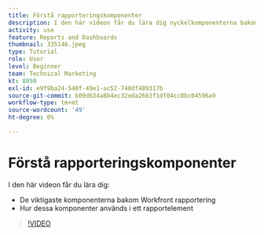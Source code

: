 ```yaml
---
title: Förstå rapporteringskomponenter
description: I den här videon får du lära dig nyckelkomponenterna bakom Workfront-rapportering och hur de används i ett rapportelement i [!DNL  Workfront].
activity: use
feature: Reports and Dashboards
thumbnail: 335146.jpeg
type: Tutorial
role: User
level: Beginner
team: Technical Marketing
kt: 8850
exl-id: e9f9ba24-540f-49e1-ac52-740df489317b
source-git-commit: b09d634a8b4ec32eda2663f1df04cc8bc04596a9
workflow-type: tm+mt
source-wordcount: '49'
ht-degree: 0%

---
```


# Förstå rapporteringskomponenter

I den här videon får du lära dig:

* De viktigaste komponenterna bakom Workfront rapportering
* Hur dessa komponenter används i ett rapportelement

>[!VIDEO](https://video.tv.adobe.com/v/335146/?quality=12)
